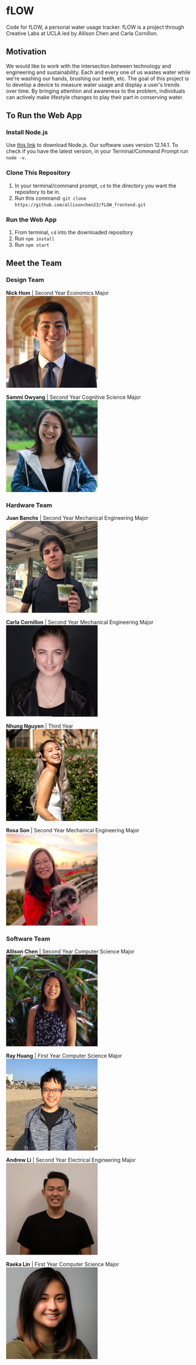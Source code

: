 # fLOW
Code for fLOW, a personal water usage tracker. fLOW is a project through Creative Labs at UCLA led by Allison Chen and Carla Cornillon.

## Motivation
We would like to work with the intersection between technology and engineering and sustainability. Each and every one of us wastes water while we're washing our hands, brushing our teeth, etc. The goal of this project is to develop a device to measure water usage and display a user's trends over time. By bringing attention and awareness to the problem, individuals can actively make lifestyle changes to play their part in conserving water.

## To Run the Web App
### Install Node.js
Use [this link](https://nodejs.org/en/download/) to download Node.js. Our software uses version 12.14.1. 
To check if you have the latest version, in your Terminal/Command Prompt run `node -v`.

### Clone This Repository
1. In your terminal/command prompt, `cd` to the directory you want the repository to be in.
2. Run this command: `git clone https://github.com/allisonchen23/fLOW_frontend.git`

### Run the Web App
1. From terminal, `cd` into the downloaded repository
2. Run `npm install`
3. Run `npm start`

## Meet the Team
### Design Team
**Nick Hom** | Second Year Economics Major<br/>
<img src="src/assets/bio_imgs/nick.jpg" width="250">

**Sammi Owyang** | Second Year Cognitive Science Major<br/>
<img src="src/assets/bio_imgs/sammi.jpg" width="250">

### Hardware Team
**Juan Banchs** | Second Year Mechanical Engineering Major<br/>
<img src="src/assets/bio_imgs/juan.jpg" width="250">

**Carla Cornillon** | Second Year Mechanical Engineering Major<br/>
<img src="src/assets/bio_imgs/carla.png" width="250">

**Nhung Nguyen** | Third Year <br/>
<img src="src/assets/bio_imgs/nhung.jpg" width="250">

**Rosa Son** | Second Year Mechanical Engineering Major<br/>
<img src="src/assets/bio_imgs/rosa.jpg" width="250">

### Software Team
**Allison Chen** | Second Year Computer Science Major<br/>
<img src="src/assets/bio_imgs/allison.jpg" width="250">

**Ray Huang** | First Year Computer Science Major<br/>
<img src="src/assets/bio_imgs/ray.jpg" width="250">

**Andrew Li** | Second Year Electrical Engineering Major<br/>
<img src="src/assets/bio_imgs/andrew.jpg" width="250">

**Raeka Lin** | First Year Computer Science Major<br/>
<img src="src/assets/bio_imgs/raeka.jpg" width="250">
